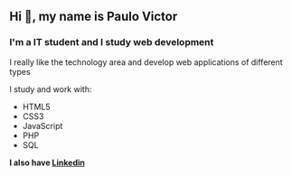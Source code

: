 ## Hi :wave:, my name is Paulo Victor

### I'm a IT student and I study web development

I really like the technology area and develop web applications of different types

I study and work with:

- HTML5
- CSS3
- JavaScript
- PHP
- SQL

**I also have [Linkedin](https://www.linkedin.com/in/paulo-victor-santos/)**
